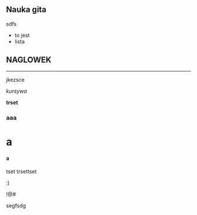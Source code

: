 ## Nauka gita
sdfs

- to jest
- lista

NAGLOWEK
---
___

jkezsce

<i>kursywa</i>

<b>trset</b>


### aaa
# a
#### a

 tset
 trsettset

 :)

 !@#

segfsdg

